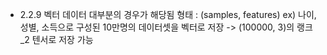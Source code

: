 - 2.2.9 벡터 데이터
대부분의 경우가 해당됨
형태 : (samples, features)
ex) 나이, 성별, 소득으로 구성된 10만명의 데이터셋을 벡터로 저장
-> (100000, 3)의 랭크_2 텐서로 저장 가능
